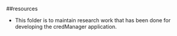 ##resources

- This folder is to maintain research work that has been done for developing the credManager application.
